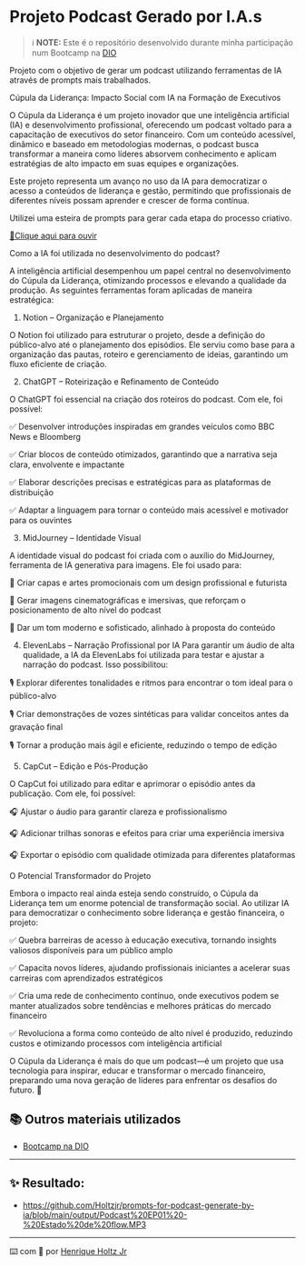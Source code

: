 # Projeto Podcast Gerado por I.A.s


 > ℹ️ **NOTE:** Este é o repositório desenvolvido durante minha participação num Bootcamp na [DIO](https://dio.me)

Projeto com o objetivo de gerar um podcast utilizando ferramentas de IA através de prompts mais trabalhados.

Cúpula da Liderança: Impacto Social com IA na Formação de Executivos

O Cúpula da Liderança é um projeto inovador que une inteligência artificial (IA) e desenvolvimento profissional, oferecendo um podcast voltado para a capacitação de executivos do setor financeiro. Com um conteúdo acessível, dinâmico e baseado em metodologias modernas, o podcast busca transformar a maneira como líderes absorvem conhecimento e aplicam estratégias de alto impacto em suas equipes e organizações.

Este projeto representa um avanço no uso da IA para democratizar o acesso a conteúdos de liderança e gestão, permitindo que profissionais de diferentes níveis possam aprender e crescer de forma contínua.

Utilizei uma esteira de prompts para gerar cada etapa do processo criativo.

<a href="https://open.spotify.com/episode/4uOSYYfHtmMEKGFpkGWFn0?si=jWr1fcwdTJqUgxQe7SVmEQ"> 📕Clique aqui para ouvir</a>


Como a IA foi utilizada no desenvolvimento do podcast?

A inteligência artificial desempenhou um papel central no desenvolvimento do Cúpula da Liderança, otimizando processos e elevando a qualidade da produção. As seguintes ferramentas foram aplicadas de maneira estratégica:

1. Notion – Organização e Planejamento

O Notion foi utilizado para estruturar o projeto, desde a definição do público-alvo até o planejamento dos episódios. Ele serviu como base para a organização das pautas, roteiro e gerenciamento de ideias, garantindo um fluxo eficiente de criação.


2. ChatGPT – Roteirização e Refinamento de Conteúdo

O ChatGPT foi essencial na criação dos roteiros do podcast. Com ele, foi possível:

✅ Desenvolver introduções inspiradas em grandes veículos como BBC News e Bloomberg

✅ Criar blocos de conteúdo otimizados, garantindo que a narrativa seja clara, envolvente e impactante

✅ Elaborar descrições precisas e estratégicas para as plataformas de distribuição

✅ Adaptar a linguagem para tornar o conteúdo mais acessível e motivador para os ouvintes


3. MidJourney – Identidade Visual

A identidade visual do podcast foi criada com o auxílio do MidJourney, ferramenta de IA generativa para imagens. Ele foi usado para:

🎨 Criar capas e artes promocionais com um design profissional e futurista

🎨 Gerar imagens cinematográficas e imersivas, que reforçam o posicionamento de alto nível do podcast

🎨 Dar um tom moderno e sofisticado, alinhado à proposta do conteúdo


4. ElevenLabs – Narração Profissional por IA
Para garantir um áudio de alta qualidade, a IA da ElevenLabs foi utilizada para testar e ajustar a narração do podcast. Isso possibilitou:

🎙️ Explorar diferentes tonalidades e ritmos para encontrar o tom ideal para o público-alvo

🎙️ Criar demonstrações de vozes sintéticas para validar conceitos antes da gravação final

🎙️ Tornar a produção mais ágil e eficiente, reduzindo o tempo de edição


5. CapCut – Edição e Pós-Produção

O CapCut foi utilizado para editar e aprimorar o episódio antes da publicação. Com ele, foi possível:

🎧 Ajustar o áudio para garantir clareza e profissionalismo

🎧 Adicionar trilhas sonoras e efeitos para criar uma experiência imersiva

🎧 Exportar o episódio com qualidade otimizada para diferentes plataformas


O Potencial Transformador do Projeto

Embora o impacto real ainda esteja sendo construído, o Cúpula da Liderança tem um enorme potencial de transformação social. Ao utilizar IA para democratizar o conhecimento sobre liderança e gestão financeira, o projeto:

✅ Quebra barreiras de acesso à educação executiva, tornando insights valiosos disponíveis para um público amplo

✅ Capacita novos líderes, ajudando profissionais iniciantes a acelerar suas carreiras com aprendizados estratégicos

✅ Cria uma rede de conhecimento contínuo, onde executivos podem se manter atualizados sobre tendências e melhores práticas do mercado financeiro

✅ Revoluciona a forma como conteúdo de alto nível é produzido, reduzindo custos e otimizando processos com inteligência artificial


O Cúpula da Liderança é mais do que um podcast—é um projeto que usa tecnologia para inspirar, educar e transformar o mercado financeiro, preparando uma nova geração de líderes para enfrentar os desafios do futuro. 🚀


## 📚 Outros materiais utilizados
- [Bootcamp na DIO](https://dio.me)
---
## ✨ Resultado:
- https://github.com/Holtzjr/prompts-for-podcast-generate-by-ia/blob/main/output/Podcast%20EP01%20-%20Estado%20de%20flow.MP3
---
⌨️ com 💜 por [Henrique Holtz Jr](https://github.com/Holtzjr)
